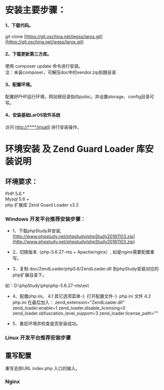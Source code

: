 # 安装主要步骤：

#### 1、下载代码。

git clone [https://git.oschina.net/iegss/laros.git](https://git.oschina.net/iegss/laros.git)

#### 2、下载更新第三方库。

使用 composer update 命令进行安装。  
注：未装composer，可解压doc中的vendor.zip到跟目录.

#### 3、配置环境。

配置好PHP运行环境，网站根目录指向pubic。并设置storage、config目录可写。

#### 4、安装基础LarOS软件系统

访问 [http://\*\*\*\*/insatll](http://****/insatll) 进行安装操作。

# 环境安装 及 Zend Guard Loader 库安装说明

## 环境要求：

PHP 5.6.\*  
Mysql 5.6 +  
php 扩展库 Zend Guard Loader v3.3

### Windows 开发平台推荐安装步骤：

* 1、下载phpStudy并安装, [http://www.phpstudy.net/phpstudy/phpStudy20161103.zip](http://www.phpstudy.net/phpstudy/phpStudy20161103.zip)

* 2、切换版本（php-5.6.27-nts + Apache/nginx）, 如是nginx需要配置重写。

* 3、复制 doc/ZendLoader/php5.6/ZendLoader.dll 到phpStudy安装对应的php扩展目录下。

如：D:\phpStudy\php\php-5.6.27-nts\ext

* 4、配置php.ini。
     4.1 其它选项菜单-》打开配置文件-》php.ini 文件
     4.2 php.ini 在最后加入：
       zend_extension="ZendLoader.dll"
       zend_loader.enable=1
       zend_loader.disable_licensing=0
       zend_loader.obfuscation_level_support=3
       zend_loader.license_path=""

* 5、重启环境并检查是否安装成功。

### Linux 开发平台推荐安装步骤



## 重写配置

重写去除URL index.php 入口的输入。

### Nginx






